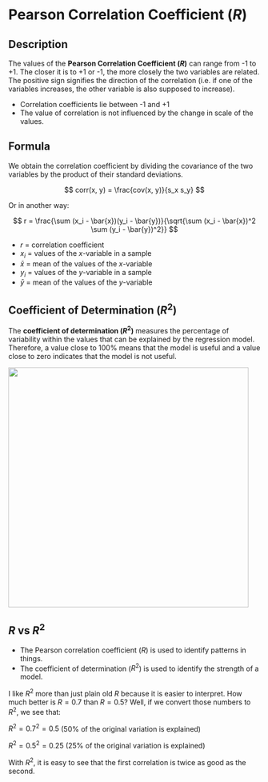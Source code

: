 # Pearson Correlation Coefficient ($R$)

## Description

The values of the **Pearson Correlation Coefficient ($R$)** can range from -1 to +1.
The closer it is to +1 or -1, the more closely the two variables are related.
The positive sign signifies the direction of the correlation (i.e. if one of the variables increases, the other variable is also supposed to increase).

- Correlation coefficients lie between -1 and +1
- The value of correlation is not influenced by the change in scale of the values.

## Formula

We obtain the correlation coefficient by dividing the covariance of the two variables by the product of their standard deviations.

$$
corr(x, y) = \frac{cov(x, y)}{s_x s_y}
$$

Or in another way:

$$
r = \frac{\sum (x_i - \bar{x})(y_i - \bar{y})}{\sqrt{\sum (x_i - \bar{x})^2 \sum (y_i - \bar{y})^2}}
$$

- $r$ = correlation coefficient
- $x_i$ = values of the $x$-variable in a sample
- $\bar{x}$ = mean of the values of the $x$-variable
- $y_i$ = values of the $y$-variable in a sample
- $\bar{y}$ = mean of the values of the $y$-variable

## Coefficient of Determination ($R^2$)

The **coefficient of determination ($R^2$)** measures the percentage of variability within the values that can be explained by the regression model.
Therefore, a value close to 100% means that the model is useful and a value close to zero indicates that the model is not useful.

<img src="image4.jpg" style="width:5in" />

## $R$ vs $R^2$

- The Pearson correlation coefficient ($R$) is used to identify patterns in things.
- The coefficient of determination ($R^2$) is used to identify the strength of a model.

I like $R^2$ more than just plain old $R$ because it is easier to interpret.
How much better is $R = 0.7$ than $R = 0.5$?
Well, if we convert those numbers to $R^2$, we see that:

$R^2 = 0.7^2 = 0.5$ (50% of the original variation is explained)

$R^2 = 0.5^2 = 0.25$ (25% of the original variation is explained)

With $R^2$, it is easy to see that the first correlation is twice as good as the second.
